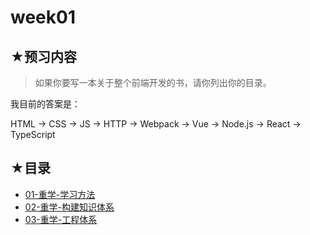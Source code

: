 # week01

## ★预习内容

> 如果你要写一本关于整个前端开发的书，请你列出你的目录。

我目前的答案是：

HTML -> CSS -> JS -> HTTP -> Webpack -> Vue -> Node.js -> React -> TypeScript

## ★目录

- [01-重学-学习方法](./01.md)
- [02-重学-构建知识体系](./02.md)
- [03-重学-工程体系](./03.md)





